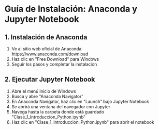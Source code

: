 # Guía de Instalación: Anaconda y Jupyter Notebook

## 1. Instalación de Anaconda

1. Ve al sitio web oficial de Anaconda: https://www.anaconda.com/download
2. Haz clic en "Free Download" para Windows
3. Seguir los pasos y completar la instalacion

## 2. Ejecutar Jupyter Notebook

1. Abre el menú Inicio de Windows
2. Busca y abre "Anaconda Navigator"
3. En Anaconda Navigator, haz clic en "Launch" bajo Jupyter Notebook
4. Se abrirá una ventana del navegador con Jupyter
5. Navega hasta la carpeta donde está guardado "Clase_1_Introduccion_Python.ipynb"
6. Haz clic en "Clase_1_Introduccion_Python.ipynb" para abrir el notebook


